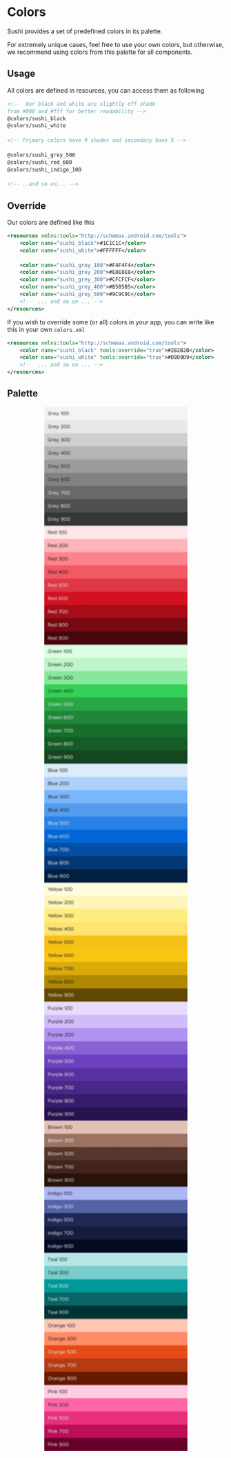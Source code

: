 # Colors

Sushi provides a set of predefined colors in its palette.

For extremely unique cases, feel free to use your own colors, but otherwise, we recommend
using colors from this palette for all components.

## Usage

All colors are defined in resources, you can access them as following

```xml
<!--  Our black and white are slightly off shade
from #000 and #fff for better readability -->
@colors/sushi_black
@colors/sushi_white

<!-- Primary colors have 9 shades and secondary have 5 -->

@colors/sushi_grey_500
@colors/sushi_red_600
@colors/sushi_indigo_100

<!-- ..and so on... -->
```

## Override

Our colors are defined like this

```xml
<resources xmlns:tools="http://schemas.android.com/tools">
    <color name="sushi_black">#1C1C1C</color>
    <color name="sushi_white">#FFFFFF</color>

    <color name="sushi_grey_100">#F4F4F4</color>
    <color name="sushi_grey_200">#E8E8E8</color>
    <color name="sushi_grey_300">#CFCFCF</color>
    <color name="sushi_grey_400">#B5B5B5</color>
    <color name="sushi_grey_500">#9C9C9C</color>
    <!--  ... and so on ... -->
</resources>
```

If you wish to override some (or all) colors in your app, you can write like this in your own `colors.xml`

```xml
<resources xmlns:tools="http://schemas.android.com/tools">
    <color name="sushi_black" tools:override="true">#2B2B2B</color>
    <color name="sushi_white" tools:override="true">#D9D9D9</color>
    <!--  ... and so on ... -->
</resources>
```

## Palette

<p align="center">
<img alt="color palette" style="width: 66%;" src="../../img/colors/palette.jpg">
</p>
